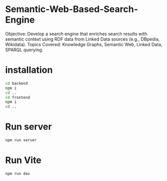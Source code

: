 # Semantic-Web-Based-Search-Engine
Objective: Develop a search engine that enriches search results with semantic context using RDF data from Linked Data sources (e.g., DBpedia, Wikidata). Topics Covered: Knowledge Graphs, Semantic Web, Linked Data, SPARQL querying.

# installation
```cmd
cd backend
npm i
cd ..
cd frontend
npm i
cd ..
```

# Run server
```bash
npm run server
```

# Run Vite
```bash
npm run dev
```
